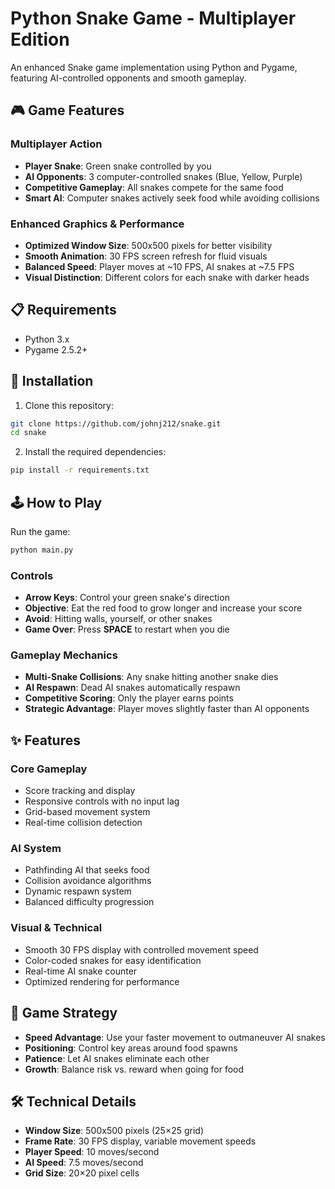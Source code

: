 # Python Snake Game - Multiplayer Edition

An enhanced Snake game implementation using Python and Pygame, featuring AI-controlled opponents and smooth gameplay.

## 🎮 Game Features

### Multiplayer Action
- **Player Snake**: Green snake controlled by you
- **AI Opponents**: 3 computer-controlled snakes (Blue, Yellow, Purple)
- **Competitive Gameplay**: All snakes compete for the same food
- **Smart AI**: Computer snakes actively seek food while avoiding collisions

### Enhanced Graphics & Performance
- **Optimized Window Size**: 500x500 pixels for better visibility
- **Smooth Animation**: 30 FPS screen refresh for fluid visuals
- **Balanced Speed**: Player moves at ~10 FPS, AI snakes at ~7.5 FPS
- **Visual Distinction**: Different colors for each snake with darker heads

## 📋 Requirements

- Python 3.x
- Pygame 2.5.2+

## 🚀 Installation

1. Clone this repository:
```bash
git clone https://github.com/johnj212/snake.git
cd snake
```

2. Install the required dependencies:
```bash
pip install -r requirements.txt
```

## 🕹️ How to Play

Run the game:
```bash
python main.py
```

### Controls

- **Arrow Keys**: Control your green snake's direction
- **Objective**: Eat the red food to grow longer and increase your score
- **Avoid**: Hitting walls, yourself, or other snakes
- **Game Over**: Press **SPACE** to restart when you die

### Gameplay Mechanics

- **Multi-Snake Collisions**: Any snake hitting another snake dies
- **AI Respawn**: Dead AI snakes automatically respawn
- **Competitive Scoring**: Only the player earns points
- **Strategic Advantage**: Player moves slightly faster than AI opponents

## ✨ Features

### Core Gameplay
- Score tracking and display
- Responsive controls with no input lag
- Grid-based movement system
- Real-time collision detection

### AI System
- Pathfinding AI that seeks food
- Collision avoidance algorithms
- Dynamic respawn system
- Balanced difficulty progression

### Visual & Technical
- Smooth 30 FPS display with controlled movement speed
- Color-coded snakes for easy identification
- Real-time AI snake counter
- Optimized rendering for performance

## 🎯 Game Strategy

- **Speed Advantage**: Use your faster movement to outmaneuver AI snakes
- **Positioning**: Control key areas around food spawns
- **Patience**: Let AI snakes eliminate each other
- **Growth**: Balance risk vs. reward when going for food

## 🛠️ Technical Details

- **Window Size**: 500x500 pixels (25×25 grid)
- **Frame Rate**: 30 FPS display, variable movement speeds
- **Player Speed**: 10 moves/second
- **AI Speed**: 7.5 moves/second
- **Grid Size**: 20×20 pixel cells
